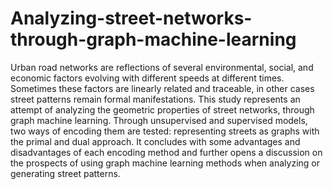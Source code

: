 # Analyzing-street-networks-through-graph-machine-learning


Urban road networks are reflections of several environmental, social, and economic  factors evolving with different speeds at different times. Sometimes these factors are  linearly related and traceable, in other cases street patterns remain formal  manifestations. This study represents an attempt of analyzing the geometric properties of street networks, through graph machine learning. Through unsupervised and supervised models, two ways of encoding them are tested: representing streets as graphs with the primal and dual approach. It concludes with some advantages and disadvantages of each encoding method and further opens a discussion on the prospects of using graph machine learning methods when analyzing or generating street patterns.
